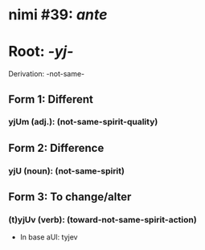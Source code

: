 # nimi #39: *ante*
# Root: *-yj-*
Derivation: -not-same-

## Form 1: Different
### yjUm (adj.): (not-same-spirit-quality)

## Form 2: Difference
### yjU (noun): (not-same-spirit)

## Form 3: To change/alter
### (t)yjUv (verb): (toward-not-same-spirit-action)
* In base aUI: tyjev

